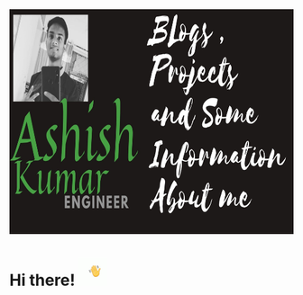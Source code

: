  <img src="https://github.com/jokker99/jokker99/blob/master/Assets/ye.jpg" width="120%" height="400px">

# Hi there!    <img src="https://github.com/jokker99/jokker99/blob/master/Assets/wave.gif" width="10%">

<!--
**jokker99/jokker99** is a ✨ _special_ ✨ repository because its `README.md` (this file) appears on your GitHub profile.

Here are some ideas to get you started:

- 🔭 I’m currently working on ...
- 🌱 I’m currently learning ...
- 👯 I’m looking to collaborate on ...
- 🤔 I’m looking for help with ...
- 💬 Ask me about ...
- 📫 How to reach me: ...
- 😄 Pronouns: ...
- ⚡ Fun fact: ...
-->
